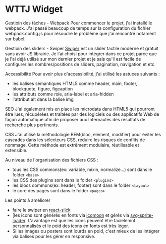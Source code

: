 # WTTJ Widget

Gestioin des tâches - Webpack
Pour commencer le projet, j'ai installé le webpack. J'ai passé beaucoup de temps sur la configuration du fichier webpack.config.js pour résoudre le problème que j'ai rencontré notament sur babel.

Gestioin des sliders - Swiper
[Swiper](https://idangero.us/swiper/) est un slider tactile moderne et gratuit sans avoir JS librairie. Je l'ai choisi pour intégrer dans ce projet parce que je l'ai déjà utilisé sur mon dernier projet et je sais qu'il est facile de configurer les nombres/positions de sliders, pagination, navigation et etc.

Accessibilité
Pour avoir plus d'accessibilité, j'ai utilisé les astuces suivants :
  - les balises sémantiques HTML5 comme header, main, footer, blockquote, figure, figcaption
  - les attributs comme role, aria-label et aria-hidden
  - l'attribut alt dans la balise img

SEO
J'ai également mis en place les microdata dans HTML5 qui pourront être lues, récupérées et traitées par des logiciels ou des applicatifs Web de façon automatique afin de proposer aux Internautes des résultats de recherche plus pertinents.

CSS
J'ai utilisé la méthodologie BEM(bloc, element, modifier) pour éviter les cascades dans les sélecteurs CSS, réduire les risques de conflits de nommage. Cette méthode est extrêment modulaire, réutilisable et extensible.

Au niveau de l'organisation des fichiers CSS :
  - tous les CSS commons(ex: variable, mixin, normalize...) sont dans le folder `<base>`
  - les CSS des plugins sont dans le folder `<plugins>`
  - les blocs commons(ex: header, footer) sont dans le folder `<layout>`
  - le core des pages sont dans le folder `<pages>`

Les points à améliorer
  - faire le swiper en [react-slick](https://github.com/akiran/react-slick)
  - [les icons sont générés en fonts via [icomoon](http://moon.io/app/) et gérés via [svg-sprite-loader](https://github.com/kisenka/svg-sprite-loader/blob/master/README.md). L'avantage est que les icons peuvent être facielemnt personnalisés et le poid des icons en fonts est très léger.
  - Si les images ou posters sont lourds en poid, c'est mieux de les intégrer via balises <picture> <source> pour les gérer en responsive.
